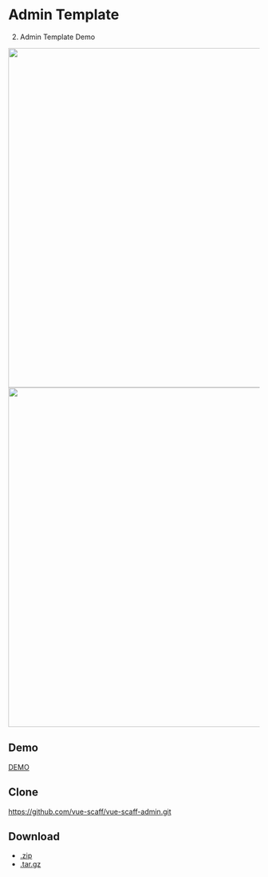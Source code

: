 # Admin Template

2. Admin Template Demo

<img src="http://oss.joenix.com/joenix.com/admin-login.jpg" width="680" />
<img src="http://oss.joenix.com/joenix.com/admin-dashboard.jpg" width="680" />

## Demo

[DEMO](http://vue-scaff-admin.joenix.com/)

## Clone

https://github.com/vue-scaff/vue-scaff-admin.git

## Download

- [.zip](https://github.com/vue-scaff/vue-scaff-admin/archive/vue-scaff-admin-v1.0.zip)
- [.tar.gz](https://github.com/vue-scaff/vue-scaff-admin/archive/vue-scaff-admin-v1.0.tar.gz)
